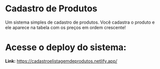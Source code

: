 # Cadastro de Produtos 

Um sistema simples de cadastro de produtos. Você cadastra o produto e ele aparece na tabela com os preços em ordem crescente! 

# Acesse o deploy do sistema:

**Link:** https://cadastroelistagemdeprodutos.netlify.app/
